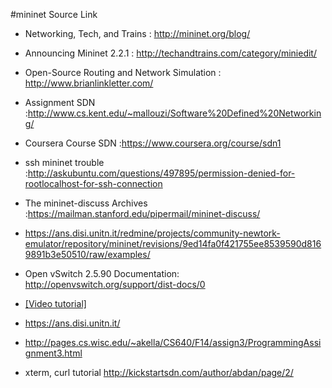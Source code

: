 #mininet Source Link

- Networking, Tech, and Trains : http://mininet.org/blog/
- Announcing Mininet 2.2.1 : http://techandtrains.com/category/miniedit/
- Open-Source Routing and Network Simulation : http://www.brianlinkletter.com/
- Assignment SDN :http://www.cs.kent.edu/~mallouzi/Software%20Defined%20Networking/
- Coursera Course SDN :https://www.coursera.org/course/sdn1
- ssh mininet trouble :http://askubuntu.com/questions/497895/permission-denied-for-rootlocalhost-for-ssh-connection
- The mininet-discuss Archives :https://mailman.stanford.edu/pipermail/mininet-discuss/ 
- https://ans.disi.unitn.it/redmine/projects/community-newtork-emulator/repository/mininet/revisions/9ed14fa0f421755ee8539590d8169891b3e50510/raw/examples/

- Open vSwitch 2.5.90 Documentation: http://openvswitch.org/support/dist-docs/0
- [[Video tutorial]](http://zmp3.xyz/play/vnd-sdncompliant-version-video-05-mininet-pox-vlans/U6I1-ejforU.html)
- https://ans.disi.unitn.it/
- http://pages.cs.wisc.edu/~akella/CS640/F14/assign3/ProgrammingAssignment3.html
- xterm, curl tutorial http://kickstartsdn.com/author/abdan/page/2/ 
